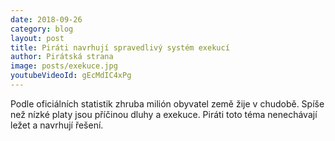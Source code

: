 ```yaml
---
date: 2018-09-26
category: blog
layout: post
title: Piráti navrhují spravedlivý systém exekucí
author: Pirátská strana
image: posts/exekuce.jpg
youtubeVideoId: gEcMdIC4xPg
---
```


Podle oficiálních statistik zhruba milión obyvatel země žije v chudobě. Spíše než nízké platy jsou příčinou dluhy a exekuce. Piráti toto téma nenechávají ležet a navrhují řešení.




